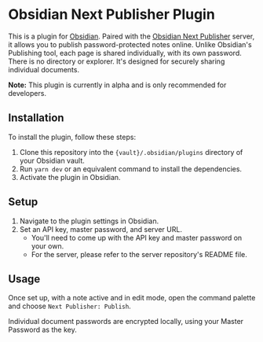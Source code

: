 # Obsidian Next Publisher Plugin

This is a plugin for [Obsidian](https://obsidian.md/). Paired with the [Obsidian Next Publisher](https://github.com/N-Argyle/Obsidian_Next_Publisher) server, it allows you to publish password-protected notes online. Unlike Obsidian's Publishing tool, each page is shared individually, with its own password. There is no directory or explorer. It's designed for securely sharing individual documents.

**Note:** This plugin is currently in alpha and is only recommended for developers.

## Installation

To install the plugin, follow these steps:

1. Clone this repository into the `{vault}/.obsidian/plugins` directory of your Obsidian vault.
2. Run `yarn dev` or an equivalent command to install the dependencies.
3. Activate the plugin in Obsidian.

## Setup

1. Navigate to the plugin settings in Obsidian.
2. Set an API key, master password, and server URL.
    - You'll need to come up with the API key and master password on your own.
    - For the server, please refer to the server repository's README file.

## Usage

Once set up, with a note active and in edit mode, open the command palette and choose `Next Publisher: Publish`.

Individual document passwords are encrypted locally, using your Master Password as the key.